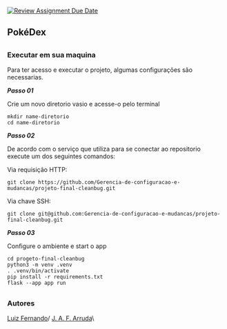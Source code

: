 [![Review Assignment Due Date](https://classroom.github.com/assets/deadline-readme-button-24ddc0f5d75046c5622901739e7c5dd533143b0c8e959d652212380cedb1ea36.svg)](https://classroom.github.com/a/rps_RRg3)

## PokéDex

##
### Executar em sua maquina
Para ter acesso e executar o projeto, algumas configurações são necessarias.

***Passo 01***

Crie um novo diretorio vasio e acesse-o pelo terminal
```
mkdir name-diretorio
cd name-diretorio
```

***Passo 02***

De acordo com o serviço que utiliza para se conectar ao repositorio execute um dos seguintes comandos:

Via requisição HTTP:
``` 
git clone https://github.com/Gerencia-de-configuracao-e-mudancas/projeto-final-cleanbug.git
```
Via chave SSH:
``` 
git clone git@github.com:Gerencia-de-configuracao-e-mudancas/projeto-final-cleanbug.git
```

***Passo 03***

Configure o ambiente e start o app
```
cd progeto-final-cleanbug
python3 -m venv .venv
. .venv/bin/activate
pip install -r requirements.txt
flask --app app run
```

##
### Autores
[Luiz Fernando](https://luizfernandoin.github.io/)/
[J. A. F. Arruda](https://jandersonarruda.github.io/)\

